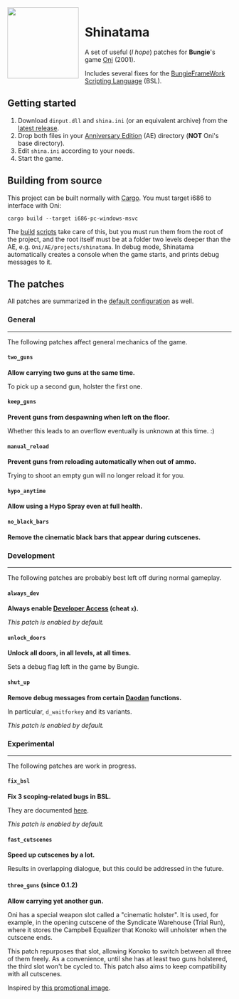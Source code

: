 <img src="https://wiki.oni2.net/w/images/0/05/TXMPSHINlistening.png" align="left" width="160" style="margin-right: 1em"/>

# Shinatama

A set of useful (*I hope*) patches for **Bungie**'s game [Oni] (2001).

Includes several fixes for the [BungieFrameWork Scripting Language] (BSL).

[Oni]: https://wiki.oni2.net/Main_Page

[BungieFrameWork Scripting Language]: https://wiki.oni2.net/BSL:BFW_Scripting_Language


## Getting started

1. Download `dinput.dll` and `shina.ini` (or an equivalent archive) from the [latest release].
1. Drop both files in your [Anniversary Edition] (AE) directory (**NOT** Oni's base directory).
1. Edit `shina.ini` according to your needs.
1. Start the game.

[latest release]: https://github.com/lewdum/shinatama/releases/latest

[Anniversary Edition]: https://wiki.oni2.net/Anniversary_Edition

[default configuration]: /assets/shina.toml


## Building from source

This project can be built normally with [Cargo]. You must target i686 to interface with Oni:

```
cargo build --target i686-pc-windows-msvc
```

The [build] [scripts] take care of this, but you must run them from the root of the project, and the root itself must be at a folder two levels deeper than the AE, e.g. `Oni/AE/projects/shinatama`. In debug mode, Shinatama automatically creates a console when the game starts, and prints debug messages to it.

[Cargo]: https://doc.rust-lang.org/stable/cargo/

[build]: /scripts/debug.bat

[scripts]: /scripts/release.bat


## The patches

All patches are summarized in the [default configuration] as well.

[default configuration]: /assets/shina.toml


### General
---

The following patches affect general mechanics of the game.

#### `two_guns`

**Allow carrying two guns at the same time.**

To pick up a second gun, holster the first one.

#### `keep_guns`

**Prevent guns from despawning when left on the floor.**

Whether this leads to an overflow eventually is unknown at this time. :)

#### `manual_reload`

**Prevent guns from reloading automatically when out of ammo.**

Trying to shoot an empty gun will no longer reload it for you.

#### `hypo_anytime`

**Allow using a Hypo Spray even at full health.**

#### `no_black_bars`

**Remove the cinematic black bars that appear during cutscenes.**


### Development
---

The following patches are probably best left off during normal gameplay.

#### `always_dev`

**Always enable [Developer Access] (cheat `x`).**

*This patch is enabled by default.*

[Developer Access]: https://wiki.oni2.net/Developer_Mode

#### `unlock_doors`

**Unlock all doors, in all levels, at all times.**

Sets a debug flag left in the game by Bungie.

#### `shut_up`

**Remove debug messages from certain [Daodan] functions.**

In particular, `d_waitforkey` and its variants.

*This patch is enabled by default.*

[Daodan]: https://wiki.oni2.net/Daodan_DLL


### Experimental
---

The following patches are work in progress.

#### `fix_bsl`

**Fix 3 scoping-related bugs in BSL.**

They are documented [here].

*This patch is enabled by default.*

[here]: https://lewdum.notion.site/Assorted-BSL-Fixes-13263d6ca8e84538829a07ad4d318085

#### `fast_cutscenes`

**Speed up cutscenes by a lot.**

Results in overlapping dialogue, but this could be addressed in the future.

#### `three_guns` (since 0.1.2)

**Allow carrying yet another gun.**

Oni has a special weapon slot called a "cinematic holster". It is used,
for example, in the opening cutscene of the Syndicate Warehouse (Trial Run),
where it stores the Campbell Equalizer that Konoko will unholster when the
cutscene ends.

This patch repurposes that slot, allowing Konoko to switch between all three of
them freely. As a convenience, until she has at least two guns holstered, the
third slot won't be cycled to. This patch also aims to keep compatibility with
all cutscenes.

Inspired by [this promotional image].

[this promotional image]: https://wiki.oni2.net/Fully_Armed_Konoko
